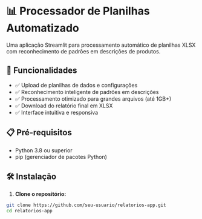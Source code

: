 # 📊 Processador de Planilhas Automatizado

Uma aplicação Streamlit para processamento automático de planilhas XLSX com reconhecimento de padrões em descrições de produtos.

## 🚀 Funcionalidades

- ✅ Upload de planilhas de dados e configurações
- ✅ Reconhecimento inteligente de padrões em descrições
- ✅ Processamento otimizado para grandes arquivos (até 1GB+)
- ✅ Download do relatório final em XLSX
- ✅ Interface intuitiva e responsiva

## 📋 Pré-requisitos

- Python 3.8 ou superior
- pip (gerenciador de pacotes Python)

## 🛠️ Instalação

1. **Clone o repositório:**
```bash
git clone https://github.com/seu-usuario/relatorios-app.git
cd relatorios-app
